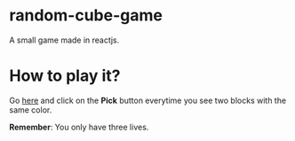 # random-cube-game
A small game made in reactjs.

# How to play it?
Go [here](https://random-cube-game.vercel.app/) and click on the **Pick** button everytime you see two blocks with the same color. 

**Remember**: You only have three lives. 
